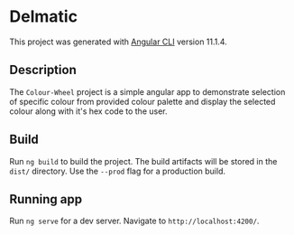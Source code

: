 # Delmatic

This project was generated with [Angular CLI](https://github.com/angular/angular-cli) version 11.1.4.

## Description

The `Colour-Wheel` project is a simple angular app to demonstrate selection of specific colour from provided colour palette and display the selected colour along with it's hex code to the user.

## Build

Run `ng build` to build the project. The build artifacts will be stored in the `dist/` directory. Use the `--prod` flag for a production build.

## Running app

Run `ng serve` for a dev server. Navigate to `http://localhost:4200/`.
